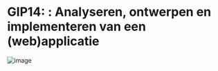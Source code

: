 # GIP14: : Analyseren, ontwerpen en implementeren van een (web)applicatie

![image](https://user-images.githubusercontent.com/31878985/54473430-c4fd8300-47d7-11e9-9560-8cee94045192.png)
